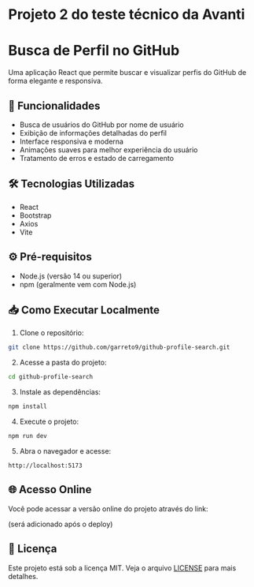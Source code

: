 # Projeto 2 do teste técnico da Avanti

# Busca de Perfil no GitHub

Uma aplicação React que permite buscar e visualizar perfis do GitHub de forma elegante e responsiva.

## 🚀 Funcionalidades

- Busca de usuários do GitHub por nome de usuário
- Exibição de informações detalhadas do perfil
- Interface responsiva e moderna
- Animações suaves para melhor experiência do usuário
- Tratamento de erros e estado de carregamento

## 🛠️ Tecnologias Utilizadas

- React
- Bootstrap
- Axios
- Vite

## ⚙️ Pré-requisitos

- Node.js (versão 14 ou superior)
- npm (geralmente vem com Node.js)

## 📥 Como Executar Localmente

1. Clone o repositório:
```bash
git clone https://github.com/garreto9/github-profile-search.git
```

2. Acesse a pasta do projeto:
```bash
cd github-profile-search
```

3. Instale as dependências:
```bash
npm install
```

4. Execute o projeto:
```bash
npm run dev
```

5. Abra o navegador e acesse:
```
http://localhost:5173
```

## 🌐 Acesso Online

Você pode acessar a versão online do projeto através do link:

(será adicionado após o deploy)


## 📝 Licença

Este projeto está sob a licença MIT. Veja o arquivo [LICENSE](LICENSE) para mais detalhes.
